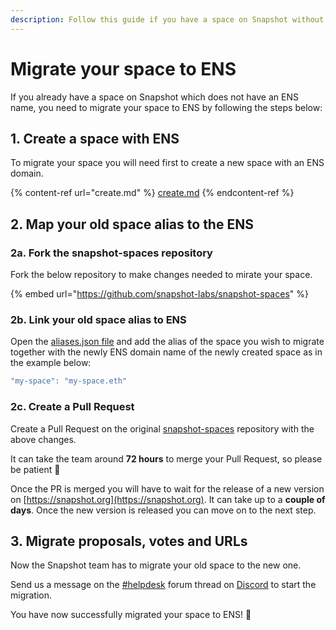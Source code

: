 ```yaml
---
description: Follow this guide if you have a space on Snapshot without an ENS name.
---
```


# Migrate your space to ENS

If you already have a space on Snapshot which does not have an ENS name, you need to migrate your space to ENS by following the steps below:

## 1. Create a space with ENS

To migrate your space you will need first to create a new space with an ENS domain.&#x20;

{% content-ref url="create.md" %}
[create.md](create.md)
{% endcontent-ref %}

## 2. Map your old space alias to the ENS

### 2a. Fork the snapshot-spaces repository

Fork the below repository to make changes needed to mirate your space.

{% embed url="https://github.com/snapshot-labs/snapshot-spaces" %}

### 2b. Link your old space alias to ENS

Open the [aliases.json file](https://github.com/snapshot-labs/snapshot-spaces/blob/master/spaces/aliases.json) and add the alias of the space you wish to migrate together with the newly ENS domain name of the newly created space as in the example below:

```javascript
"my-space": "my-space.eth"
```

### 2c. Create a Pull Request

Create a Pull Request on the original [snapshot-spaces](https://github.com/snapshot-labs/snapshot-spaces/) repository with the above changes.

It can take the team around **72 hours** to merge your Pull Request, so please be patient :pray:

Once the PR is merged you will have to wait for the release of a new version on [https://snapshot.org](https://snapshot.org). It can take up to a **couple of days**. Once the new version is released you can move on to the next step.

## 3. Migrate proposals, votes and URLs

Now the Snapshot team has to migrate your old space to the new one.

Send us a message on the [#helpdesk](https://discord.com/channels/707079246388133940/1054898384995090462/1054898384995090462) forum thread on [Discord](https://discord.snapshot.org) to start the migration.

You have now successfully migrated your space to ENS! :tada:
